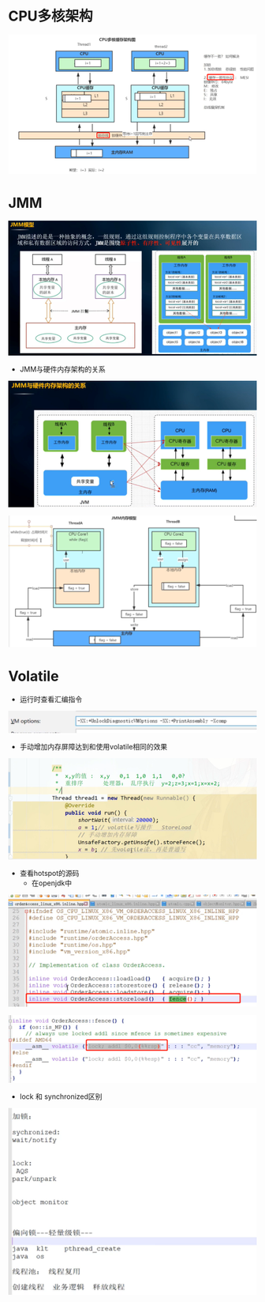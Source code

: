 # CPU多核架构

![](img/x58.png)



# JMM

![](img/x55.png)

- JMM与硬件内存架构的关系

![1581856521064](img/x56.png)



![](img/x57.png)



# Volatile

- 运行时查看汇编指令

![](img/x59.png) 

- 手动增加内存屏障达到和使用volatile相同的效果

<img src="img/x60.png" style="zoom:80%;" /> 

- 查看hotspot的源码
  - 在openjdk中

![](img/x61.png) 

![](img/x62.png) 

- lock 和 synchronized区别

![](img/x63.png) 

